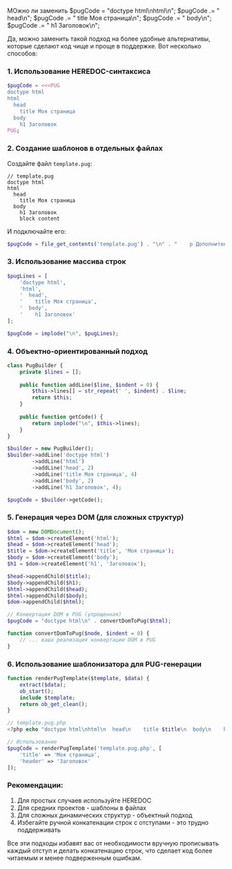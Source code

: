 МОжно ли заменить $pugCode = "doctype html\nhtml\n";
    $pugCode .= "  head\n";
    $pugCode .= "    title Моя страница\n";
    $pugCode .= "  body\n";
    $pugCode .= "    h1 Заголовок\n";
	
	
Да, можно заменить такой подход на более удобные альтернативы, которые сделают код чище и проще в поддержке. Вот несколько способов:

### 1. Использование HEREDOC-синтаксиса
```php
$pugCode = <<<PUG
doctype html
html
  head
    title Моя страница
  body
    h1 Заголовок
PUG;
```

### 2. Создание шаблонов в отдельных файлах
Создайте файл `template.pug`:
```pug
// template.pug
doctype html
html
  head
    title Моя страница
  body
    h1 Заголовок
    block content
```

И подключайте его:
```php
$pugCode = file_get_contents('template.pug') . "\n" . "    p Дополнительный контент";
```

### 3. Использование массива строк
```php
$pugLines = [
    'doctype html',
    'html',
    '  head',
    '    title Моя страница',
    '  body',
    '    h1 Заголовок'
];

$pugCode = implode("\n", $pugLines);
```

### 4. Объектно-ориентированный подход
```php
class PugBuilder {
    private $lines = [];
    
    public function addLine($line, $indent = 0) {
        $this->lines[] = str_repeat(' ', $indent) . $line;
        return $this;
    }
    
    public function getCode() {
        return implode("\n", $this->lines);
    }
}

$builder = new PugBuilder();
$builder->addLine('doctype html')
        ->addLine('html')
        ->addLine('head', 2)
        ->addLine('title Моя страница', 4)
        ->addLine('body', 2)
        ->addLine('h1 Заголовок', 4);

$pugCode = $builder->getCode();
```

### 5. Генерация через DOM (для сложных структур)
```php
$dom = new DOMDocument();
$html = $dom->createElement('html');
$head = $dom->createElement('head');
$title = $dom->createElement('title', 'Моя страница');
$body = $dom->createElement('body');
$h1 = $dom->createElement('h1', 'Заголовок');

$head->appendChild($title);
$body->appendChild($h1);
$html->appendChild($head);
$html->appendChild($body);
$dom->appendChild($html);

// Конвертация DOM в PUG (упрощенная)
$pugCode = "doctype html\n" . convertDomToPug($html);

function convertDomToPug($node, $indent = 0) {
    // ... ваша реализация конвертации DOM в PUG
}
```

### 6. Использование шаблонизатора для PUG-генерации
```php
function renderPugTemplate($template, $data) {
    extract($data);
    ob_start();
    include $template;
    return ob_get_clean();
}

// template.pug.php
<?php echo "doctype html\nhtml\n  head\n    title $title\n  body\n    h1 $header"; ?>

// Использование
$pugCode = renderPugTemplate('template.pug.php', [
    'title' => 'Моя страница',
    'header' => 'Заголовок'
]);
```

### Рекомендации:
1. Для простых случаев используйте HEREDOC
2. Для средних проектов - шаблоны в файлах
3. Для сложных динамических структур - объектный подход
4. Избегайте ручной конкатенации строк с отступами - это трудно поддерживать

Все эти подходы избавят вас от необходимости вручную прописывать каждый отступ и делать конкатенацию строк, что сделает код более читаемым и менее подверженным ошибкам.